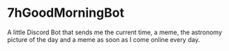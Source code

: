 # 7hGoodMorningBot
A little Discord Bot that sends me the current time, a meme, the astronomy picture of the day and a meme as soon as I come online every day.
